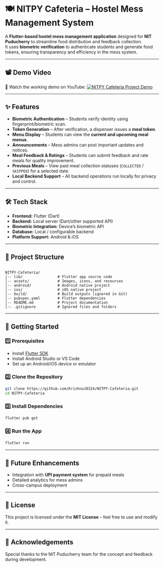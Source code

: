 


# 🍽️ NITPY Cafeteria – Hostel Mess Management System

A **Flutter-based hostel mess management application** designed for **NIT Puducherry** to streamline food distribution and feedback collection.  
It uses **biometric verification** to authenticate students and generate food tokens, ensuring transparency and efficiency in the mess system.

---

## 📽️ Demo Video
🎥 Watch the working demo on YouTube: 
[![NITPY Cafeteria Project Demo](https://img.shields.io/badge/YouTube-FF0000?style=for-the-badge&logo=youtube&logoColor=white)](https://youtube.com/shorts/AZoh1owbUts)

---

## ✨ Features
- **Biometric Authentication** – Students verify identity using fingerprint/biometric scan.
- **Token Generation** – After verification, a dispenser issues a **meal token**.
- **Menu Display** – Students can view the **current and upcoming meal menus**.
- **Announcements** – Mess admins can post important updates and notices.
- **Meal Feedback & Ratings** – Students can submit feedback and rate meals for quality improvement.
- **Previous Meals** – View past meal collection statuses (`COLLECTED` / `SKIPPED`) for a selected date.
- **Local Backend Support** – All backend operations run locally for privacy and control.

---

## 🛠️ Tech Stack
- **Frontend:** Flutter (Dart)
- **Backend:** Local server (Dart/other supported API)
- **Biometric Integration:** Device’s biometric API
- **Database:** Local / configurable backend
- **Platform Support:** Android & iOS

---

## 📂 Project Structure
```

NITPY-Cafeteria/
│-- lib/                # Flutter app source code
│-- assets/             # Images, icons, and resources
│-- android/            # Android native project
│-- ios/                # iOS native project
│-- build/              # Build outputs (ignored in Git)
│-- pubspec.yaml        # Flutter dependencies
│-- README.md           # Project documentation
│-- .gitignore          # Ignored files and folders

````

---

## 🚀 Getting Started

### 1️⃣ Prerequisites
- Install [Flutter SDK](https://flutter.dev/docs/get-started/install)
- Install Android Studio or VS Code
- Set up an Android/iOS device or emulator

### 2️⃣ Clone the Repository
```bash
git clone https://github.com/KrishnaJ0324/NITPY-Cafeteria.git
cd NITPY-Cafeteria
````

### 3️⃣ Install Dependencies

```bash
flutter pub get
```

### 4️⃣ Run the App

```bash
flutter run
```

---

## 📌 Future Enhancements

* Integration with **UPI payment system** for prepaid meals
* Detailed analytics for mess admins
* Cross-campus deployment

---

## 📄 License

This project is licensed under the **MIT License** – feel free to use and modify it.

---

## 🙌 Acknowledgements

Special thanks to the NIT Puducherry team for the concept and feedback during development.




